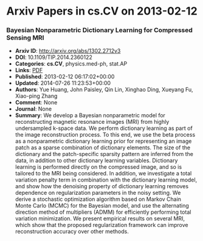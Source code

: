 # Arxiv Papers in cs.CV on 2013-02-12
### Bayesian Nonparametric Dictionary Learning for Compressed Sensing MRI
- **Arxiv ID**: http://arxiv.org/abs/1302.2712v3
- **DOI**: 10.1109/TIP.2014.2360122
- **Categories**: **cs.CV**, physics.med-ph, stat.AP
- **Links**: [PDF](http://arxiv.org/pdf/1302.2712v3)
- **Published**: 2013-02-12 06:17:02+00:00
- **Updated**: 2014-07-26 11:23:53+00:00
- **Authors**: Yue Huang, John Paisley, Qin Lin, Xinghao Ding, Xueyang Fu, Xiao-ping Zhang
- **Comment**: None
- **Journal**: None
- **Summary**: We develop a Bayesian nonparametric model for reconstructing magnetic resonance images (MRI) from highly undersampled k-space data. We perform dictionary learning as part of the image reconstruction process. To this end, we use the beta process as a nonparametric dictionary learning prior for representing an image patch as a sparse combination of dictionary elements. The size of the dictionary and the patch-specific sparsity pattern are inferred from the data, in addition to other dictionary learning variables. Dictionary learning is performed directly on the compressed image, and so is tailored to the MRI being considered. In addition, we investigate a total variation penalty term in combination with the dictionary learning model, and show how the denoising property of dictionary learning removes dependence on regularization parameters in the noisy setting. We derive a stochastic optimization algorithm based on Markov Chain Monte Carlo (MCMC) for the Bayesian model, and use the alternating direction method of multipliers (ADMM) for efficiently performing total variation minimization. We present empirical results on several MRI, which show that the proposed regularization framework can improve reconstruction accuracy over other methods.



